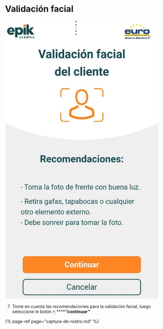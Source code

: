 # Validación facial

![](../../.gitbook/assets/whatsapp-image-2021-08-25-at-12.14.10-pm-4-.jpeg)

7.	Tome en cuenta las recomendaciones para la validación facial, luego seleccione le botón 🖱 ****_**“continuar”**_

{% page-ref page="captura-de-rostro.md" %}

